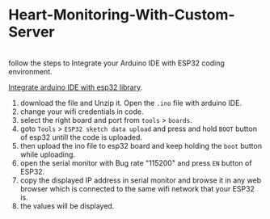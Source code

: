 # Heart-Monitoring-With-Custom-Server
<br> follow the steps to Integrate your Arduino IDE with ESP32 coding environment.<br>

[Integrate arduino IDE with esp32 library]([https://github.com/me-no-dev/arduino-esp32fs-plugin](https://github.com/faysaltaysir/ESP32-integating-in-Arduino-IDE/blob/main/readme.md#adding-esp32-sketch-data-upload)).

1. download the file and Unzip it. Open the `.ino` file with arduino IDE. <br>
2. change your wifi credentials in code.
3. select the right board and port from `tools` > `boards`.
4. goto `Tools` > `ESP32 sketch data upload` and press and hold `BOOT` button of esp32 untill the code is uploaded.
5. then upload the ino file to esp32 board and keep holding the `boot` button while uploading.
6. open the serial monitor with Bug rate "115200" and press `EN` button of ESP32.
7. copy the displayed IP address in serial monitor and browse it in any web browser which is connected to the same wifi network that your ESP32 is.
8. the values will be displayed.

